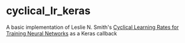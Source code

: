 # cyclical_lr_keras
A basic implementation of Leslie N. Smith's [Cyclical Learning Rates for Training Neural Networks](https://arxiv.org/pdf/1506.01186.pdf) as a Keras callback

